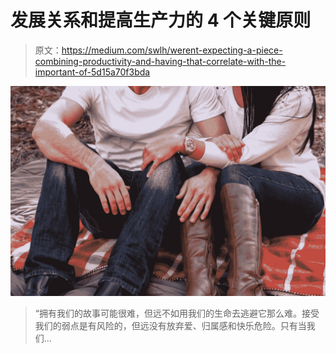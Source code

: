 # 发展关系和提高生产力的 4 个关键原则

> 原文：<https://medium.com/swlh/werent-expecting-a-piece-combining-productivity-and-having-that-correlate-with-the-important-of-5d15a70f3bda>

![](img/bcccf5d4e16a1f56f65028dfca770c70.png)

> “拥有我们的故事可能很难，但远不如用我们的生命去逃避它那么难。接受我们的弱点是有风险的，但远没有放弃爱、归属感和快乐危险。只有当我们…